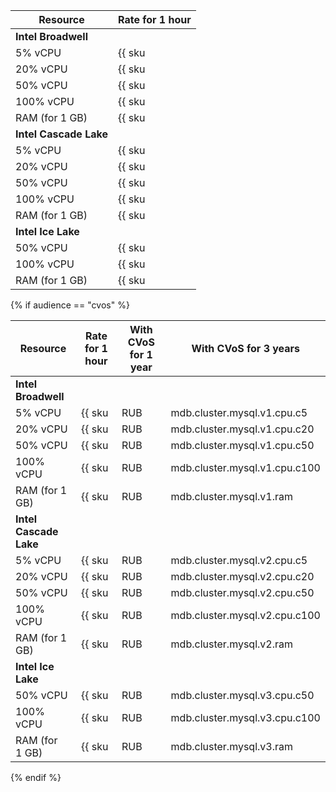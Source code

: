 | Resource       | Rate for 1 hour                                    |
|----------------|----------------------------------------------------|
| **Intel Broadwell** |
| 5% vCPU        | {{ sku|RUB|mdb.cluster.mysql.v1.cpu.c5|string }}   |
| 20% vCPU       | {{ sku|RUB|mdb.cluster.mysql.v1.cpu.c20|string }}  |
| 50% vCPU       | {{ sku|RUB|mdb.cluster.mysql.v1.cpu.c50|string }}  |
| 100% vCPU      | {{ sku|RUB|mdb.cluster.mysql.v1.cpu.c100|string }} |
| RAM (for 1 GB) | {{ sku|RUB|mdb.cluster.mysql.v1.ram|string }}      |
| **Intel Cascade Lake** |
| 5% vCPU        | {{ sku|RUB|mdb.cluster.mysql.v2.cpu.c5|string }}   |
| 20% vCPU       | {{ sku|RUB|mdb.cluster.mysql.v2.cpu.c20|string }}  |
| 50% vCPU       | {{ sku|RUB|mdb.cluster.mysql.v2.cpu.c50|string }}  |
| 100% vCPU      | {{ sku|RUB|mdb.cluster.mysql.v2.cpu.c100|string }} |
| RAM (for 1 GB) | {{ sku|RUB|mdb.cluster.mysql.v2.ram|string }}      |
| **Intel Ice Lake** |
| 50% vCPU       | {{ sku|RUB|mdb.cluster.mysql.v3.cpu.c50|string }}  |
| 100% vCPU      | {{ sku|RUB|mdb.cluster.mysql.v3.cpu.c100|string }} |
| RAM (for 1 GB) | {{ sku|RUB|mdb.cluster.mysql.v3.ram|string }}      |

{% if audience == "cvos" %}

| Resource       | Rate for 1 hour                                    | With CVoS for 1 year                                                                                                                              | With CVoS for 3 years |
|----------------|----------------------------------------------------|---------------------------------------------------------------------------------------------------------------------------------------------------|-----------------------|
| **Intel Broadwell** |
| 5% vCPU        | {{ sku|RUB|mdb.cluster.mysql.v1.cpu.c5|string }}   | −                                                                                                                                                 | − |
| 20% vCPU       | {{ sku|RUB|mdb.cluster.mysql.v1.cpu.c20|string }}  | −                                                                                                                                                 | − |
| 50% vCPU       | {{ sku|RUB|mdb.cluster.mysql.v1.cpu.c50|string }}  | −                                                                                                                                                 | − |
| 100% vCPU      | {{ sku|RUB|mdb.cluster.mysql.v1.cpu.c100|string }} | −                                                                                                                                                 | − |
| RAM (for 1 GB) | {{ sku|RUB|mdb.cluster.mysql.v1.ram|string }}      | −                                                                                                                                                 | − |
| **Intel Cascade Lake** |
| 5% vCPU        | {{ sku|RUB|mdb.cluster.mysql.v2.cpu.c5|string }}   | −                                                                                                                                                 | − |
| 20% vCPU       | {{ sku|RUB|mdb.cluster.mysql.v2.cpu.c20|string }}  | −                                                                                                                                                 | − |
| 50% vCPU       | {{ sku|RUB|mdb.cluster.mysql.v2.cpu.c50|string }}  | −                                                                                                                                                 | − |
| 100% vCPU      | {{ sku|RUB|mdb.cluster.mysql.v2.cpu.c100|string }} | {{ sku|RUB|v1.commitment.y1.mdb.mysql.cpu.c100.v2|string }} ({{ sku|RUB|v1.commitment.y1.mdb.mysql.cpu.c100.v2|cud.y1|discount|percent|string }}) | {{ sku|RUB|v1.commitment.y3.mdb.mysql.cpu.c100.v2|string }} ({{ sku|RUB|v1.commitment.y3.mdb.mysql.cpu.c100.v2|cud.y3|discount|percent|string }}) |
| RAM (for 1 GB) | {{ sku|RUB|mdb.cluster.mysql.v2.ram|string }}      | {{ sku|RUB|v1.commitment.y1.mdb.mysql.ram.v2|string }} ({{ sku|RUB|v1.commitment.y1.mdb.mysql.ram.v2|cud.y1|discount|percent|string }})           | {{ sku|RUB|v1.commitment.y3.mdb.mysql.ram.v2|string }} ({{ sku|RUB|v1.commitment.y3.mdb.mysql.ram.v2|cud.y3|discount|percent|string }}) |
| **Intel Ice Lake** |
| 50% vCPU       | {{ sku|RUB|mdb.cluster.mysql.v3.cpu.c50|string }}  | —                                                                                                                                                 | —              |
| 100% vCPU      | {{ sku|RUB|mdb.cluster.mysql.v3.cpu.c100|string }} | {{ sku|RUB|v1.commitment.y1.mdb.mysql.cpu.c100.v3|string }} (-31%)                                                                                | {{ sku|RUB|v1.commitment.y3.mdb.mysql.cpu.c100.v3|string }} (-46%) |
| RAM (for 1 GB) | {{ sku|RUB|mdb.cluster.mysql.v3.ram|string }}      | {{ sku|RUB|v1.commitment.y1.mdb.mysql.ram.v3|string }} (-34%)                                                                                     | {{ sku|RUB|v1.commitment.y3.mdb.mysql.ram.v3|string }} (-50%) |

{% endif %}


